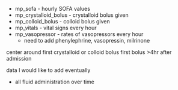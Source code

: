 * mp_sofa - hourly SOFA values
* mp_crystalloid_bolus - crystalloid bolus given
* mp_colloid_bolus - colloid bolus given
* mp_vitals - vital signs every hour
* mp_vasopressor - rates of vasopressors every hour
  * need to add phenylephrine, vasopressin, milrinone


center around first crystalloid or colloid bolus
first bolus >4hr after admission


data I would like to add eventually

* all fluid administration over time
